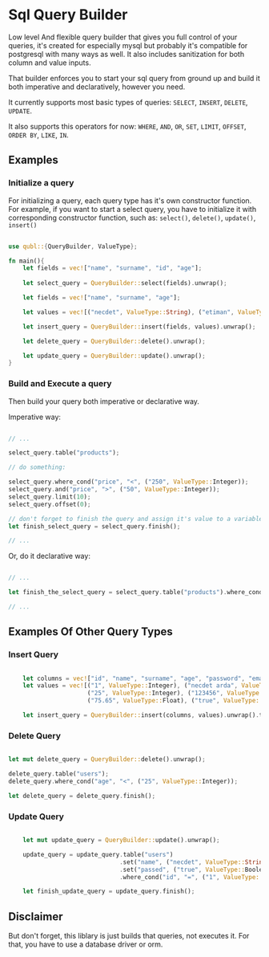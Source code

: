 # Sql Query Builder

 Low level And flexible query builder that gives you full control of your queries, it's created for especially mysql but probably it's compatible for postgresql with many ways as well. It also includes sanitization for both column and value inputs.

That builder enforces you to start your sql query from ground up and build it both imperative and declaratively, however you need.

It currently supports most basic types of queries: `SELECT`, `INSERT`, `DELETE`, `UPDATE`.

It also supports this operators for now: `WHERE`, `AND`, `OR`, `SET`, `LIMIT`, `OFFSET`, `ORDER BY`, `LIKE`, `IN`.

## Examples

### Initialize a query

For initializing a query, each query type has it's own constructor function. For example, if you want to start a select query, you have to initialize it with corresponding constructor function, such as: `select()`, `delete()`, `update()`, `insert()`

```rust

use qubl::{QueryBuilder, ValueType};

fn main(){
    let fields = vec!["name", "surname", "id", "age"];
    
    let select_query = QueryBuilder::select(fields).unwrap();

    let fields = vec!["name", "surname", "age"];

    let values = vec![("necdet", ValueType::String), ("etiman", ValueType::String), ("21", ValueType::Integer)];

    let insert_query = QueryBuilder::insert(fields, values).unwrap();

    let delete_query = QueryBuilder::delete().unwrap();

    let update_query = QueryBuilder::update().unwrap();
}

```

### Build and Execute a query

Then build your query both imperative or declarative way.

Imperative way:

```rust

// ...

select_query.table("products");

// do something:

select_query.where_cond("price", "<", ("250", ValueType::Integer));
select_query.and("price", ">", ("50", ValueType::Integer));
select_query.limit(10);
select_query.offset(0);

// don't forget to finish the query and assign it's value to a variable.
let finish_select_query = select_query.finish();

// ...

```

Or, do it declarative way:

```rust

// ...

let finish_the_select_query = select_query.table("products").where_cond("price", "<", ("250", ValueType::Integer)).and("price", ">", ("50", ValueType::Integer)).limit(10).offset(0).finish();

// ...

```

## Examples Of Other Query Types

### Insert Query

```rust

    let columns = vec!["id", "name", "surname", "age", "password", "email", "grade", "passed"];
    let values = vec![("1", ValueType::Integer), ("necdet arda", ValueType::String), ("etiman", ValueType::String),
                      ("25", ValueType::Integer), ("123456", ValueType::String), ("arda_etiman_799@windowslive.com", ValueType::String),
                      ("75.65", ValueType::Float), ("true", ValueType::Boolean)];

    let insert_query = QueryBuilder::insert(columns, values).unwrap().table("users").finish();

```

### Delete Query

```rust

let mut delete_query = QueryBuilder::delete().unwrap();

delete_query.table("users");
delete_query.where_cond("age", "<", ("25", ValueType::Integer));

let delete_query = delete_query.finish();

```

### Update Query

```rust

    let mut update_query = QueryBuilder::update().unwrap();

    update_query = update_query.table("users")
                               .set("name", ("necdet", ValueType::String))
                               .set("passed", ("true", ValueType::Boolean))
                               .where_cond("id", "=", ("1", ValueType::Integer));

    let finish_update_query = update_query.finish();

```

## Disclaimer

But don't forget, this liblary is just builds that queries, not executes it. For that, you have to use a database driver or orm.
